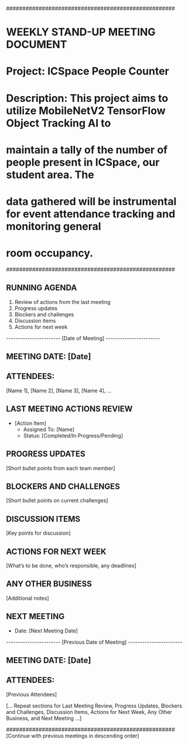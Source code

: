 ####################################################
# WEEKLY STAND-UP MEETING DOCUMENT
# Project: ICSpace People Counter
# Description: This project aims to utilize MobileNetV2 TensorFlow Object Tracking AI to
# maintain a tally of the number of people present in ICSpace, our student area. The
# data gathered will be instrumental for event attendance tracking and monitoring general
# room occupancy.
####################################################

## RUNNING AGENDA
1. Review of actions from the last meeting
2. Progress updates
3. Blockers and challenges
4. Discussion items
5. Actions for next week

----------------------- [Date of Meeting] -----------------------
## MEETING DATE: [Date]

## ATTENDEES:
[Name 1], [Name 2], [Name 3], [Name 4], ...

## LAST MEETING ACTIONS REVIEW
- [Action Item]
  - Assigned To: [Name]
  - Status: [Completed/In Progress/Pending]

## PROGRESS UPDATES
[Short bullet points from each team member]

## BLOCKERS AND CHALLENGES
[Short bullet points on current challenges]

## DISCUSSION ITEMS
[Key points for discussion]

## ACTIONS FOR NEXT WEEK
[What’s to be done, who’s responsible, any deadlines]

## ANY OTHER BUSINESS
[Additional notes]

## NEXT MEETING
- Date: [Next Meeting Date]

----------------------- [Previous Date of Meeting] -----------------------
## MEETING DATE: [Date]

## ATTENDEES:
[Previous Attendees]

[... Repeat sections for Last Meeting Review, Progress Updates, Blockers and Challenges, Discussion Items, Actions for Next Week, Any Other Business, and Next Meeting ...]

####################################################
[Continue with previous meetings in descending order]
